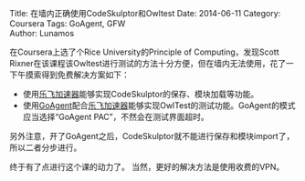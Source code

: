 Title: 在墙内正确使用CodeSkulptor和Owltest
Date: 2014-06-11
Category: Coursera 
Tags: GoAgent, GFW  
Author: Lunamos

在Coursera上选了个Rice University的Principle of Computing，发现Scott Rixner在该课程该Owltest进行测试的方法十分方便，但在墙内无法使用，花了一下午摸索得到免费解决方案如下：

- 使用[乐飞加速器](http://www.lejsq.com/)能够实现CodeSkulptor的保存、模块加载等功能。
- 使用[GoAgent](https://code.google.com/p/goagent/)配合[乐飞加速器](http://www.lejsq.com/)能够实现OwlTest的测试功能。GoAgent的模式应当选择“GoAgent PAC”，不然会在测试界面超时。

另外注意，开了GoAgent之后，CodeSkulptor就不能进行保存和模块import了，所以二者分步进行。

终于有了点进行这个课的动力了。
当然，更好的解决方法是使用收费的VPN。
